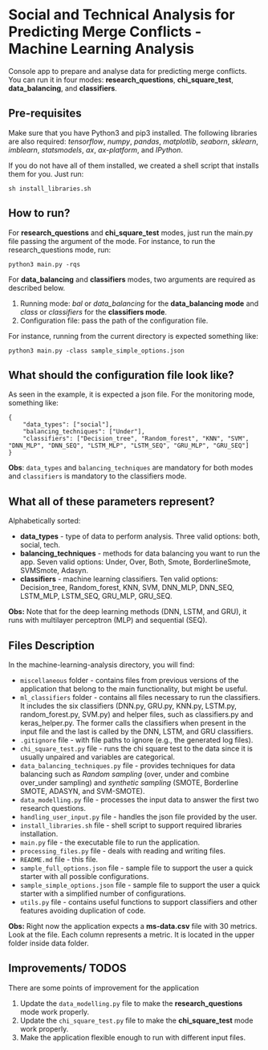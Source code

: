 # Social and Technical Analysis for Predicting Merge Conflicts - Machine Learning Analysis

Console app to prepare and analyse data for predicting merge conflicts.  
You can run it in four modes: **research_questions**, **chi_square_test**, **data_balancing**, and **classifiers**.

## Pre-requisites

Make sure that you have Python3 and pip3 installed. The following libraries are also required: *tensorflow*, *numpy*, *pandas*, *matplotlib*, *seaborn*,  *sklearn*, *imblearn*, *statsmodels*, *ax*, *ax-platform*,  and *IPython*.

If you do not have all of them installed, we created a shell script that installs them for you. Just run:
```
sh install_libraries.sh
```

## How to run?

 For  **research_questions** and **chi_square_test** modes, just run the main.py file passing the argument of the mode. For instance, to run the research_questions mode, run:

```
python3 main.py -rqs
```
For **data_balancing** and **classifiers** modes, two arguments are required as described below.

1. Running mode: *bal* or *data_balancing* for the **data_balancing mode** and *class* or *classifiers* for the **classifiers mode**.
2. Configuration file: pass the path of the configuration file. 

For instance, running from the current directory is expected something like:
```
python3 main.py -class sample_simple_options.json
``` 

## What should the configuration file look like? 

As seen in the example, it is expected a json file.
For the monitoring mode, something like:
```
{
	"data_types": ["social"],
	"balancing_techniques": ["Under"],
	"classifiers": ["Decision_tree", "Random_forest", "KNN", "SVM", "DNN_MLP", "DNN_SEQ", "LSTM_MLP", "LSTM_SEQ", "GRU_MLP", "GRU_SEQ"]
}
```
**Obs**: `data_types` and `balancing_techniques` are mandatory for both modes and `classifiers` is mandatory to the classifiers mode. 

## What all of these parameters represent? 

Alphabetically sorted: 
-  **data_types** - type of data to perform analysis. Three valid options: both, social, tech.
-  **balancing_techniques**  - methods for data balancing you want to run the app. Seven valid options: Under, Over, Both, Smote, BorderlineSmote, SVMSmote, Adasyn.
-  **classifiers** - machine learning classifiers. Ten valid options: Decision_tree, Random_forest, KNN, SVM, DNN_MLP, DNN_SEQ, LSTM_MLP, LSTM_SEQ, GRU_MLP, GRU_SEQ. 

**Obs:** Note that for the deep learning methods (DNN, LSTM, and GRU), it runs with multilayer perceptron (MLP) and sequential (SEQ).

## Files Description

In the machine-learning-analysis directory, you will find:
- `miscellaneous`  folder - contains files from previous versions of the application that belong to the main functionality, but might be useful. 
- `ml_classifiers` folder - contains all files necessary to run the classifiers.  It includes the six classifiers (DNN.py, GRU.py, KNN.py, LSTM.py, random_forest.py, SVM.py) and helper files, such as classifiers.py and keras_helper.py. The former calls the classifiers when present in the input file and the last is called by the DNN, LSTM, and GRU classifiers. 
- `.gitignore` file  - with file paths to ignore (e.g., the generated log files).
- `chi_square_test.py` file - runs the chi square test to the data since it is usually unpaired and variables are categorical.
- `data_balancing_techniques.py` file - provides techniques for data balancing such as *Random sampling* (over, under and combine over_under sampling) and *synthetic sampling* (SMOTE, Borderline SMOTE, ADASYN, and SVM-SMOTE).
- `data_modelling.py` file - processes the input data to answer the first two research questions.
- `handling_user_input.py` file - handles the json file provided by the user.
- `install_libraries.sh` file - shell script to support required libraries installation. 
- `main.py` file - the executable file to run the application.
- `processing_files.py` file - deals with reading and writing files.
- `README.md` file - this file.
- `sample_full_options.json` file - sample file to support the user a quick starter with all possible configurations.
- `sample_simple_options.json` file - sample file to support the user a quick starter with a simplified number of configurations.
- `utils.py` file - contains useful functions to support classifiers and other features avoiding duplication of code. 

**Obs:** Right now the application expects a **ms-data.csv** file with 30 metrics. Look at the file. Each column represents a metric. It is located in the upper folder inside data folder.

## Improvements/ TODOS
There are some points of improvement for the application
1. Update the `data_modelling.py` file to make the **research_questions** mode work properly.
2. Update the `chi_square_test.py` file to make the **chi_square_test** mode work properly.
3. Make the application flexible enough to run with different input files. 
